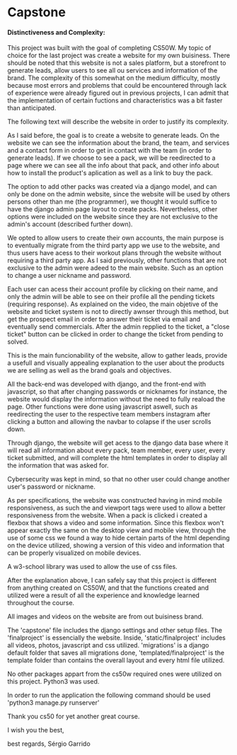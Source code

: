 # Capstone
#### Distinctiveness and Complexity:
This project was built with the goal of completing CS50W. My topic of choice for the last project was create a website for my own buisiness. There should be noted that this website is not a sales platform, but a storefront to generate leads, allow users to see all ou services and information of the brand.
The complexity of this somewhat on the medium difficulty, mostly because most errors and problems that could be encountered through lack of experience were already figured out in previous projects, I can admit that the implementation of certain fuctions and characteristics was a bit faster than anticipated.

The following text will describe the website in order to justify its complexity.

As I said before, the goal is to create a website to generate leads. On the website we can see the information about the brand, the team, and services and a contact form in order to get in contact with the team (in order to generate leads). 
If we choose to see a pack, we will be reedirected to a page where we can see all the info about that pack, and other info about how to install the product's aplication as well as a link to buy the pack.

The option to add other packs was created via a django model, and can only be done on the admin website, since the website will be used by others persons other than me (the programmer), we thought it would suffice to have the django admin page layout to create packs. Nevertheless, other options were included on the website since they are not exclusive to the admin's account (described further down).

We opted to allow users to create their own accounts, the main purpose is to eventually migrate from the third party app we use to the website, and thus users have acess to their workout plans through the website without requiring a third party app. As I said previously, other functions that are not exclusive to the admin were adeed to the main website. Such as an option to change a user nickname and password.

Each user can acess their account profile by clicking on their name, and only the admin will be able to see on their profile all the pending tickets (requiring response). As explained on the video, the main objetive of the website and ticket system is not to directly awnser through this method, but get the prospect email in order to answer their ticket via email and eventually send commercials. After the admin repplied to the ticket, a "close ticket" button can be clicked in order to change the ticket from pending to solved.

This is the main funcionability of the website, allow to gather leads, provide a usefull and visually appealing explanation to the user about the products we are selling as well as the brand goals and objectives.

All the back-end was developed with django, and the front-end with javascript, so that after changing passwords or nicknames for instance, the website would display the information without the need to fully reaload the page. Other functions were done using javascript aswell, such as reedirecting the user to the respective team members instagram after clicking a button and allowing the navbar to colapse if the user scrolls down.

Through django, the website will get acess to the django data base where it will read all information about every pack, team member, every user, every ticket submitted, and will complete the html templates in order to display all the information that was asked for.

Cybersecurity was kept in mind, so that no other user could change another user's password or nickname.

As per specifications, the website was constructed having in mind mobile responsiveness, as such the <meta> and viewport tags were used to allow a better responsiveness from the website. When a pack is clicked i created a flexbox that shows a video and some information. Since this flexbox won't appear exactly the same on the desktop view and mobile view, through the use of some css we found a way to hide certain parts of the html depending on the device utilized, showing a version of this video and information that can be properly visualized on mobile devices.

A w3-school library was used to allow the use of css files.

After the explanation above, I can safely say that this project is different from anything created on CS50W, and that the functions created and utilized were a result of all the experience and knowledge learned throughout the course.

All images and videos on the website are from out buisiness brand.

The 'capstone' file includes the django settings and other setup files. The 'finalproject' is essencially the website. Inside, 'static/finalproject' includes all videos, photos, javascript and css utilized. 'migrations' is a django default folder that saves all migrations done, 'templated/finalproject' is the template folder than contains the overall layout and every html file utilized.

No other packages appart from the cs50w required ones were utilized on this project. Python3 was used.

In order to run the application the following command should be used 'python3 manage.py runserver' 

Thank you cs50 for yet another great course.

I wish you the best,

best regards,
Sérgio Garrido
